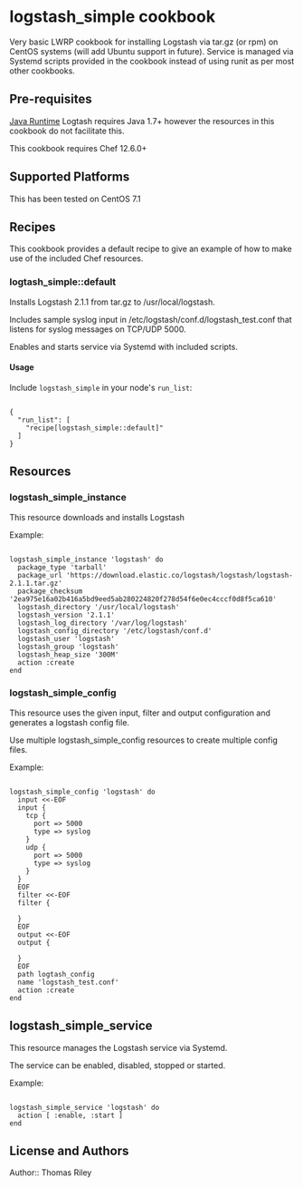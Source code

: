 # logstash_simple cookbook

Very basic LWRP cookbook for installing Logstash via tar.gz (or rpm) on CentOS systems (will add Ubuntu support in future). Service is managed via Systemd scripts provided in the cookbook instead of using runit as per most other cookbooks.

## Pre-requisites

[Java Runtime](https://www.java.com/en/) Logtash requires Java 1.7+ however the resources in this cookbook do not facilitate this. 

This cookbook requires Chef 12.6.0+

## Supported Platforms

This has been tested on CentOS 7.1

## Recipes

This cookbook provides a default recipe to give an example of how to make use of the included Chef resources.

### logtash_simple::default

Installs Logstash 2.1.1 from tar.gz to /usr/local/logstash.

Includes sample syslog input in /etc/logstash/conf.d/logstash_test.conf that listens for syslog messages on TCP/UDP 5000.

Enables and starts service via Systemd with included scripts. 

#### Usage

Include `logstash_simple` in your node's `run_list`:

```

{
  "run_list": [
    "recipe[logstash_simple::default]"
  ]
}

```

## Resources

### logstash_simple_instance

This resource downloads and installs Logstash

Example:
```

logstash_simple_instance 'logstash' do
  package_type 'tarball'
  package_url 'https://download.elastic.co/logstash/logstash/logstash-2.1.1.tar.gz'
  package_checksum '2ea975e16a02b416a5bd9eed5ab280224820f278d54f6e0ec4cccf0d8f5ca610'
  logstash_directory '/usr/local/logstash'
  logstash_version '2.1.1'
  logstash_log_directory '/var/log/logstash'
  logstash_config_directory '/etc/logstash/conf.d'
  logstash_user 'logstash'
  logstash_group 'logstash'
  logstash_heap_size '300M'
  action :create
end

```

### logstash_simple_config

This resource uses the given input, filter and output configuration and generates a logstash config file.

Use multiple logstash_simple_config resources to create multiple config files.

Example:
```

logstash_simple_config 'logstash' do
  input <<-EOF
  input {
    tcp {
      port => 5000
      type => syslog
    }
    udp {
      port => 5000
      type => syslog
    }
  }
  EOF
  filter <<-EOF
  filter {

  }
  EOF
  output <<-EOF
  output {

  }
  EOF
  path logtash_config
  name 'logstash_test.conf'
  action :create
end

```

## logstash_simple_service

This resource manages the Logstash service via Systemd.

The service can be enabled, disabled, stopped or started.

Example:
```

logstash_simple_service 'logstash' do
  action [ :enable, :start ]
end

```

## License and Authors

Author:: Thomas Riley
